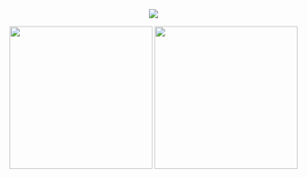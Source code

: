 
<p align="center">
  <!--<img src="https://media.tenor.com/ZrFooc6A9ysAAAAC/goodgoodgeneral-mental-health.gif" height="195">-->
  <img src="https://github-readme-stats-sigma-five.vercel.app/api?username=Juandiegogb&show_icons=true&include_all_commits=true&theme=default"/>
</p>

<p align="center">
  <img height="250" src="https://github-readme-stats-sigma-five.vercel.app/api/top-langs/?username=Juandiegogb&hide=html&theme=default"/>
  <img height="250" src="https://github-readme-stats.vercel.app/api/wakatime?username=Juandiegogb"/>
</p>
